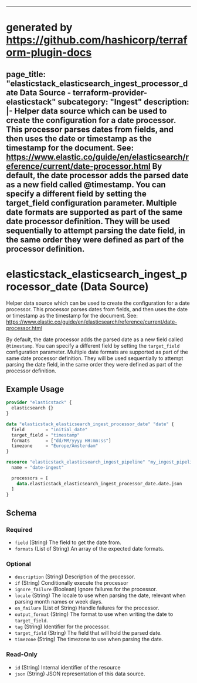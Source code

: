 
---
# generated by https://github.com/hashicorp/terraform-plugin-docs
page_title: "elasticstack_elasticsearch_ingest_processor_date Data Source - terraform-provider-elasticstack"
subcategory: "Ingest"
description: |-
  Helper data source which can be used to create the configuration for a date processor. This processor parses dates from fields, and then uses the date or timestamp as the timestamp for the document. See: https://www.elastic.co/guide/en/elasticsearch/reference/current/date-processor.html
  By default, the date processor adds the parsed date as a new field called @timestamp. You can specify a different field by setting the target_field configuration parameter. Multiple date formats are supported as part of the same date processor definition. They will be used sequentially to attempt parsing the date field, in the same order they were defined as part of the processor definition.
---

# elasticstack_elasticsearch_ingest_processor_date (Data Source)

Helper data source which can be used to create the configuration for a date processor. This processor parses dates from fields, and then uses the date or timestamp as the timestamp for the document. See: https://www.elastic.co/guide/en/elasticsearch/reference/current/date-processor.html

By default, the date processor adds the parsed date as a new field called `@timestamp`. You can specify a different field by setting the `target_field` configuration parameter. Multiple date formats are supported as part of the same date processor definition. They will be used sequentially to attempt parsing the date field, in the same order they were defined as part of the processor definition.

## Example Usage

```terraform
provider "elasticstack" {
  elasticsearch {}
}

data "elasticstack_elasticsearch_ingest_processor_date" "date" {
  field        = "initial_date"
  target_field = "timestamp"
  formats      = ["dd/MM/yyyy HH:mm:ss"]
  timezone     = "Europe/Amsterdam"
}

resource "elasticstack_elasticsearch_ingest_pipeline" "my_ingest_pipeline" {
  name = "date-ingest"

  processors = [
    data.elasticstack_elasticsearch_ingest_processor_date.date.json
  ]
}
```

<!-- schema generated by tfplugindocs -->
## Schema

### Required

- `field` (String) The field to get the date from.
- `formats` (List of String) An array of the expected date formats.

### Optional

- `description` (String) Description of the processor.
- `if` (String) Conditionally execute the processor
- `ignore_failure` (Boolean) Ignore failures for the processor.
- `locale` (String) The locale to use when parsing the date, relevant when parsing month names or week days.
- `on_failure` (List of String) Handle failures for the processor.
- `output_format` (String) The format to use when writing the date to `target_field`.
- `tag` (String) Identifier for the processor.
- `target_field` (String) The field that will hold the parsed date.
- `timezone` (String) The timezone to use when parsing the date.

### Read-Only

- `id` (String) Internal identifier of the resource
- `json` (String) JSON representation of this data source.
